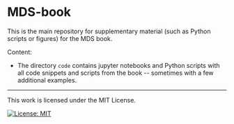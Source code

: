 # MDS-book
This is the main repository for supplementary material (such as Python scripts or figures) for the MDS book.

Content:
- The directory `code` contains jupyter notebooks and Python scripts with all code snippets and scripts from the book -- sometimes with a few additional examples.


<!-- 
## Contributions
The following people contributed to the repository:



## Change Log
<b>0.1.0</b> (Jan 27, 2024)
- first release

<b>0.1.1</b> (Jan 27, 2024)
- edit README.md
- add documentation 

-->


<hr>
This work is licensed under the MIT License.

[![License: MIT](https://img.shields.io/badge/License-MIT-yellow.svg)](https://opensource.org/licenses/MIT)